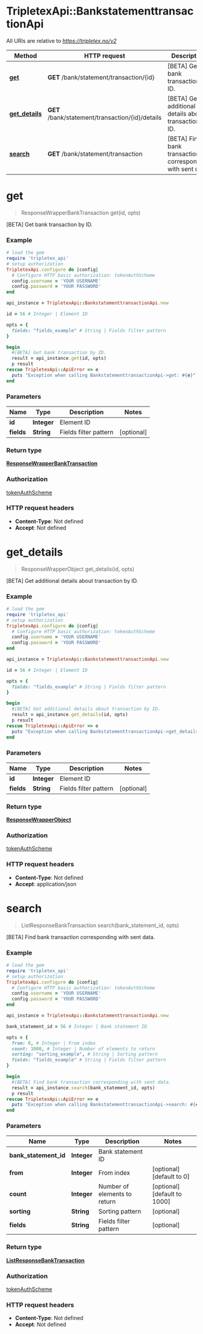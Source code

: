 # TripletexApi::BankstatementtransactionApi

All URIs are relative to *https://tripletex.no/v2*

Method | HTTP request | Description
------------- | ------------- | -------------
[**get**](BankstatementtransactionApi.md#get) | **GET** /bank/statement/transaction/{id} | [BETA] Get bank transaction by ID.
[**get_details**](BankstatementtransactionApi.md#get_details) | **GET** /bank/statement/transaction/{id}/details | [BETA] Get additional details about transaction by ID.
[**search**](BankstatementtransactionApi.md#search) | **GET** /bank/statement/transaction | [BETA] Find bank transaction corresponding with sent data.


# **get**
> ResponseWrapperBankTransaction get(id, opts)

[BETA] Get bank transaction by ID.



### Example
```ruby
# load the gem
require 'tripletex_api'
# setup authorization
TripletexApi.configure do |config|
  # Configure HTTP basic authorization: tokenAuthScheme
  config.username = 'YOUR USERNAME'
  config.password = 'YOUR PASSWORD'
end

api_instance = TripletexApi::BankstatementtransactionApi.new

id = 56 # Integer | Element ID

opts = { 
  fields: "fields_example" # String | Fields filter pattern
}

begin
  #[BETA] Get bank transaction by ID.
  result = api_instance.get(id, opts)
  p result
rescue TripletexApi::ApiError => e
  puts "Exception when calling BankstatementtransactionApi->get: #{e}"
end
```

### Parameters

Name | Type | Description  | Notes
------------- | ------------- | ------------- | -------------
 **id** | **Integer**| Element ID | 
 **fields** | **String**| Fields filter pattern | [optional] 

### Return type

[**ResponseWrapperBankTransaction**](ResponseWrapperBankTransaction.md)

### Authorization

[tokenAuthScheme](../README.md#tokenAuthScheme)

### HTTP request headers

 - **Content-Type**: Not defined
 - **Accept**: Not defined



# **get_details**
> ResponseWrapperObject get_details(id, opts)

[BETA] Get additional details about transaction by ID.



### Example
```ruby
# load the gem
require 'tripletex_api'
# setup authorization
TripletexApi.configure do |config|
  # Configure HTTP basic authorization: tokenAuthScheme
  config.username = 'YOUR USERNAME'
  config.password = 'YOUR PASSWORD'
end

api_instance = TripletexApi::BankstatementtransactionApi.new

id = 56 # Integer | Element ID

opts = { 
  fields: "fields_example" # String | Fields filter pattern
}

begin
  #[BETA] Get additional details about transaction by ID.
  result = api_instance.get_details(id, opts)
  p result
rescue TripletexApi::ApiError => e
  puts "Exception when calling BankstatementtransactionApi->get_details: #{e}"
end
```

### Parameters

Name | Type | Description  | Notes
------------- | ------------- | ------------- | -------------
 **id** | **Integer**| Element ID | 
 **fields** | **String**| Fields filter pattern | [optional] 

### Return type

[**ResponseWrapperObject**](ResponseWrapperObject.md)

### Authorization

[tokenAuthScheme](../README.md#tokenAuthScheme)

### HTTP request headers

 - **Content-Type**: Not defined
 - **Accept**: application/json



# **search**
> ListResponseBankTransaction search(bank_statement_id, opts)

[BETA] Find bank transaction corresponding with sent data.



### Example
```ruby
# load the gem
require 'tripletex_api'
# setup authorization
TripletexApi.configure do |config|
  # Configure HTTP basic authorization: tokenAuthScheme
  config.username = 'YOUR USERNAME'
  config.password = 'YOUR PASSWORD'
end

api_instance = TripletexApi::BankstatementtransactionApi.new

bank_statement_id = 56 # Integer | Bank statement ID

opts = { 
  from: 0, # Integer | From index
  count: 1000, # Integer | Number of elements to return
  sorting: "sorting_example", # String | Sorting pattern
  fields: "fields_example" # String | Fields filter pattern
}

begin
  #[BETA] Find bank transaction corresponding with sent data.
  result = api_instance.search(bank_statement_id, opts)
  p result
rescue TripletexApi::ApiError => e
  puts "Exception when calling BankstatementtransactionApi->search: #{e}"
end
```

### Parameters

Name | Type | Description  | Notes
------------- | ------------- | ------------- | -------------
 **bank_statement_id** | **Integer**| Bank statement ID | 
 **from** | **Integer**| From index | [optional] [default to 0]
 **count** | **Integer**| Number of elements to return | [optional] [default to 1000]
 **sorting** | **String**| Sorting pattern | [optional] 
 **fields** | **String**| Fields filter pattern | [optional] 

### Return type

[**ListResponseBankTransaction**](ListResponseBankTransaction.md)

### Authorization

[tokenAuthScheme](../README.md#tokenAuthScheme)

### HTTP request headers

 - **Content-Type**: Not defined
 - **Accept**: Not defined




